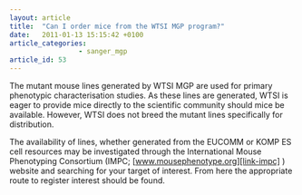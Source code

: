 ```yaml
---
layout: article
title:  "Can I order mice from the WTSI MGP program?"
date:   2011-01-13 15:15:42 +0100
article_categories: 
                 - sanger_mgp
article_id: 53
---
```


The mutant mouse lines generated by WTSI MGP are used for primary phenotypic characterisation studies. As these lines are generated, WTSI is eager to provide mice directly to the scientific community should mice be available. However, WTSI does not breed the mutant lines specifically for distribution.

The availability of lines, whether generated from the EUCOMM or KOMP ES cell resources may be investigated through the International Mouse Phenotyping Consortium (IMPC; [www.mousephenotype.org][link-impc] ) website and searching for your target of interest. From here the appropriate route to register interest should be found.

[link-impc]: 'http://www.mousephenotype.org/data/search/allele2?kw=*&fq=(mouse_available:"true")'